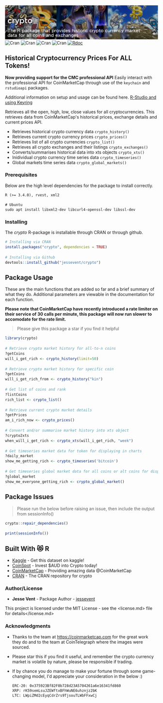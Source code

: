 ![alt text](https://github.com/JesseVent/Crypto-Market-Scraper/blob/dd67704fea43f4e77e07435924e5fe4ede4b73ab/dataset-cover.png?raw=true "Cryptocurrency Market Data Banner")
![Cran](http://cranlogs.r-pkg.org/badges/grand-total/crypto) ![Cran](http://cranlogs.r-pkg.org/badges/crypto) ![Cran](http://cranlogs.r-pkg.org/badges/last-week/crypto) ![Cran](http://cranlogs.r-pkg.org/badges/last-day/crypto) [![Rdoc](http://www.rdocumentation.org/badges/version/crypto)](http://www.rdocumentation.org/packages/crypto)

## Historical Cryptocurrency Prices For ALL Tokens!

**Now providing support for the CMC professional API**
Easily interact with the professional API for CoinMarketCap through use of the `keychain` and `rstudioapi` packages. 

Additional information on setup and usage can be found here.
[R-Studio and using Keyring](https://support.rstudio.com/hc/en-us/articles/360000969634-Using-Keyring)

Retrieves all the open, high, low, close values for all cryptocurrencies. This retrieves data from CoinMarketCap's historical prices, exchange details and current prices API.

- Retrieves historical crypto currency data `crypto_history()`
- Retrieves current crypto currency prices `crypto_prices()`
- Retrieves list of all crypto currencies `crypto_list()`
- Retrieves all crypto exchanges and their listings `crypto_exchanges()`
- Converts/summarises historical data into xts objects `crypto_xts()`
- Inidividual crypto currency time series data `crypto_timeseries()`
- Global markets time series data `crypto_global_markets()`

### Prerequisites

Below are the high level dependencies for the package to install correctly.

```
R (>= 3.4.0), rvest, xml2

# Ubuntu 
sudo apt install libxml2-dev libcurl4-openssl-dev libssl-dev
```

### Installing

The _crypto_ R-package is installable through CRAN or through github.

```R
# Installing via CRAN
install.packages("crypto", dependencies = TRUE)

# Installing via Github
devtools::install_github("jessevent/crypto")
```

## Package Usage

These are the main functions that are added so far and a brief summary of what they do. Additional parameters are viewable in the documentation for each function.

**Please note that CoinMarketCap have recently introduced a rate limiter on their service of 30 calls per minute, this package will now run slower to accomodate for the rate limit.**

> Please give this package a star if you find it helpful

```R
library(crypto)

# Retrieve crypto market history for all-to-n coins
?getCoins
will_i_get_rich <- crypto_history(limit=50)

# Retrieve crypto market history for specific coin
?getCoins
will_i_get_rich_from <- crypto_history("kin")

# Get list of coins and rank
?listCoins
rich_list <- crypto_list()

# Retrieve current crypto market details
?getPrices
am_i_rich_now <- crypto_prices()

# Convert and/or summarise market history into xts object
?crypto2xts
when_will_i_get_rich <- crypto_xts(will_i_get_rich, "week")

# Get timeseries market data for token for displaying in charts
?daily_market
show_me_getting_rich <- crypto_timeseries('bitcoin')

# Get timeseries global market data for all coins or alt coins for displaying in charts
?global_market
show_me_everyone_getting_rich <- crypto_global_market()
```

## Package Issues
> Please run the below before raising an issue, then include the output from sessionInfo()
```R
crypto::repair_dependencies()

print(sessionInfo())
```

## Built With :heart_eyes_cat: R

- [Kaggle](https://www.kaggle.com/jessevent/all-crypto-currencies) - Get this dataset on kaggle!
- [CoinSpot](https://coinspot.com.au?affiliate=9V5G4) - Invest $AUD into Crypto today!
- [CoinMarketCap](https://coinmarketcap.com/) - Providing amazing data @CoinMarketCap
- [CRAN](https://CRAN.R-project.org/package=crypto) - The CRAN repository for crypto

### Author/License

- **Jesse Vent** - Package Author - [jessevent](https://github.com/jessevent)

This project is licensed under the MIT License - see the
<license.md> file for details</license.md>

### Acknowledgments

- Thanks to the team at <https://coinmarketcap.com> for the great work they do and to the team at CoinTelegraph where the images were sourced.
- Please star this if you find it useful, and remember the crypto currency market is volatile by nature, please be responsible if trading.
- If by chance you do manage to make your fortune through some game-changing model, I'd appreciate your consideration in the below :)

  ```
  ERC-20: 0x375923Bf82F0b728d23A5704261a6e16341fd860
  XRP: rK59semLsuJZEWftxBFhWuNE6uhznjz2bK
  LTC: LWpiZMd2cEyqCdrZrs9TjsouTLWbFFxwCj
  ```
